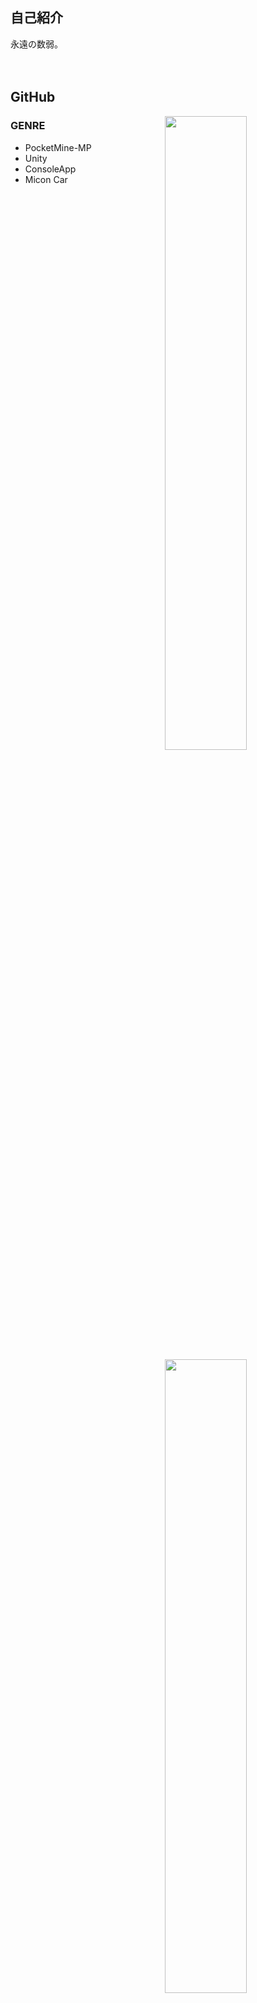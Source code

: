 ## 自己紹介
永遠の数弱。<br>
<br>
<br>

## GitHub
<a href="stat">
  <img src="https://github-readme-stats.vercel.app/api?username=rark7040&show_icons=true&theme=react&count_private=true&include_all_commits=true" width=51% align="right" />
  <img src="https://github-readme-stats.vercel.app/api/top-langs/?username=rark7040&layout=compact&theme=react" width=51% align="right"/>
</a>

### GENRE

- PocketMine-MP
- Unity
- ConsoleApp
- Micon Car 


<a href="graph">
  <img src="https://activity-graph.herokuapp.com/graph?username=rark7040&theme=react-dark" width=100%/>
</a>

